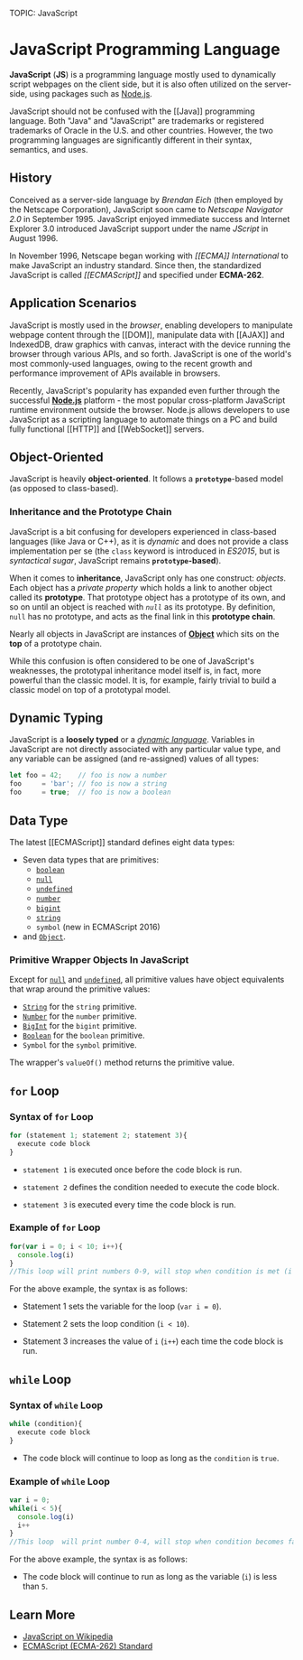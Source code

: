 TOPIC: JavaScript

# JavaScript Programming Language

**JavaScript** (**JS**) is a programming language mostly used to dynamically script webpages on the client
side, but it is also often utilized on the server-side, using packages such as [Node.js](http://nodejs.org/).

JavaScript should not be confused with the [[Java]] programming language.
Both "Java" and
"JavaScript" are trademarks or registered trademarks of Oracle in the U.S. and other countries.
However, the two programming languages are significantly different in their syntax, semantics, and uses.

## History

Conceived as a server-side language by *Brendan Eich* (then employed by the Netscape Corporation),
JavaScript soon came to *Netscape Navigator 2.0* in September 1995. JavaScript enjoyed immediate success
and Internet Explorer 3.0 introduced JavaScript support under the name *JScript* in August 1996.

In November 1996, Netscape began working with *[[ECMA]] International* to make JavaScript an industry
standard. Since then, the standardized JavaScript is called *[[ECMAScript]]* and specified under **ECMA-262**.

## Application Scenarios

JavaScript is mostly used in the *browser*, enabling developers to manipulate webpage content through
the [[DOM]], manipulate data with [[AJAX]] and IndexedDB, draw graphics with canvas, interact with
the device running the browser through various APIs, and so forth. JavaScript is one of the world's most
commonly-used languages, owing to the recent growth and performance
improvement of APIs available in browsers.

Recently, JavaScript's popularity has expanded even further through the successful [**Node.js**](http://nodejs.org/)
platform - the most popular cross-platform JavaScript runtime environment outside the browser.
Node.js allows developers to use JavaScript as a scripting language to automate things on a PC and
build fully functional [[HTTP]] and [[WebSocket]] servers.

## Object-Oriented

JavaScript is heavily **object-oriented**. It follows a **`prototype`**-based model (as opposed to class-based).

### Inheritance and the Prototype Chain

JavaScript is a bit confusing for developers experienced in class-based languages (like Java or C++),
as it is *dynamic* and does not provide a class implementation per se (the `class` keyword is
introduced in *ES2015*, but is *syntactical sugar*, JavaScript remains **`prototype`-based**).

When it comes to **inheritance**, JavaScript only has one construct: *objects*.
Each object has a *private property* which holds a link to another object called its **prototype**.
That prototype object has a prototype of its own, and so on until an object is reached with *`null`*
as its prototype.
By definition, `null` has no prototype, and acts as the final link in this **prototype chain**.

Nearly all objects in JavaScript are instances of **[Object](/en/webfrontend/Object)** which sits on
the **top** of a prototype chain.

While this confusion is often considered to be one of JavaScript's weaknesses, the prototypal
inheritance model itself is, in fact, more powerful than the classic model. It is, for example,
fairly trivial to build a classic model on top of a prototypal model.

## Dynamic Typing

JavaScript is a **loosely typed** or a *[dynamic language](/en/glossary/dynamic_programming_language)*.
Variables in JavaScript are not directly associated with any particular value type, and any variable
can be assigned (and re-assigned) values of all types:

```javascript
let foo = 42;    // foo is now a number
foo     = 'bar'; // foo is now a string
foo     = true;  // foo is now a boolean
```

## Data Type

The latest [[ECMAScript]] standard defines eight data types:

- Seven data types that are primitives:
    - [`boolean`](/en/webfrontend/Boolean)
    - [`null`](/en/webfrontend/null)
    - [`undefined`](/en/webfrontend/undefined)
    - [`number`](/en/webfrontend/Number)
    - [`bigint`](/en/webfrontend/BigInt)
    - [`string`](/en/webfrontend/String)
    - `symbol` (new in ECMAScript 2016)
- and [`Object`](/en/webfrontend/Object).

### Primitive Wrapper Objects In JavaScript

Except for [`null`](/en/webfrontend/null) and [`undefined`](/en/webfrontend/undefined), all
primitive values have object equivalents that wrap around the primitive values:

- [`String`](/en/webfrontend/String) for the `string` primitive.
- [`Number`](/en/webfrontend/Number) for the `number` primitive.
- [`BigInt`](/en/webfrontend/BigInt) for the `bigint` primitive.
- [`Boolean`](/en/webfrontend/Boolean) for the `boolean` primitive.
- `Symbol` for the `symbol` primitive.

The wrapper's `valueOf()` method returns the primitive value.

## `for` Loop

### Syntax of `for` Loop

```javascript
for (statement 1; statement 2; statement 3){
  execute code block
}
```

- `statement 1` is executed once before the code block is run.

- `statement 2` defines the condition needed to execute the code block.

- `statement 3` is executed every time the code block is run.

### Example of `for` Loop

```javascript
for(var i = 0; i < 10; i++){
  console.log(i)
}
//This loop will print numbers 0-9, will stop when condition is met (i = 10)
```

For the above example, the syntax is as follows:

- Statement 1 sets the variable for the loop (`var i = 0`).

- Statement 2 sets the loop condition (`i < 10`).

- Statement 3 increases the value of `i` (`i++`) each time the code block is run.

## `while` Loop

### Syntax of `while` Loop

```javascript
while (condition){
  execute code block
}
```

- The code block will continue to loop as long as the `condition` is `true`.

### Example of `while` Loop

```javascript
var i = 0;
while(i < 5){
  console.log(i)
  i++
}
//This loop  will print number 0-4, will stop when condition becomes false (i >=5)
```

For the above example, the syntax is as follows:

- The code block will continue to run as long as the variable (`i`) is less than `5`.

## Learn More

- [JavaScript on Wikipedia](https://en.wikipedia.org/wiki/JavaScript)
- [ECMAScript (ECMA-262) Standard](http://www.ecma-international.org/publications/standards/Ecma-262.htm)
